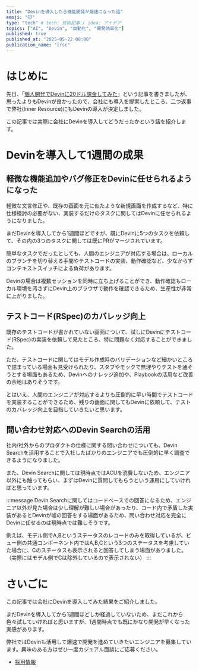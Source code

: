 ```yaml
---
title: "Devinを導入したら機能開発が爆速になった話"
emoji: "😽"
type: "tech" # tech: 技術記事 / idea: アイデア
topics: ["AI", "Devin", "自動化", "開発効率化"]
published: true
published_at: "2025-05-22 08:00"
publication_name: "irsc"
---
```


# はじめに

先日、「[個人開発でDevinに20ドル課金してみた](https://zenn.dev/irsc/articles/644fd840d16245)」という記事を書きましたが、思ったよりもDevinが良かったので、会社にも導入を提案したところ、二つ返事で弊社(Inner Resource)にもDevinの導入が決定しました。

この記事では実際に会社にDevinを導入してどうだったかという話を紹介します。

# Devinを導入して1週間の成果

## 軽微な機能追加やバグ修正をDevinに任せられるようになった

軽微な文言修正や、既存の画面を元に似たような新規画面を作成するなど、特に仕様検討の必要がない、実装するだけのタスクに関してはDevinに任せられるようになりました。

まだDevinを導入してから1週間ほどですが、既にDevinに5つのタスクを依頼して、その内の3つのタスクに関しては既にPRがマージされています。

簡単なタスクでだったとしても、人間のエンジニアが対応する場合は、ローカルのブランチを切り替える手間やテストコードの実装、動作確認など、少なからずコンテキストスイッチによる負荷があります。

Devinの場合は複数セッションを同時に立ち上げることができ、動作確認もローカル環境を汚さずにDevin上のブラウザで動作を確認できるため、生産性が非常に上がりました。

## テストコード(RSpec)のカバレッジ向上

既存のテストコードが書かれていない画面について、試しにDevinにテストコード(RSpec)の実装を依頼して見たところ、特に問題なく対応することができました。

ただ、テストコードに関してはモデル作成時のバリデーションなど細かいところで詰まっている場面も見受けられたり、スタブやモックで無理やりテストを通そうとする場面もあるため、Devinへのナレッジ追加や、Playbookの活用など改善の余地はありそうです。

とはいえ、人間のエンジニアが対応するよりも圧倒的に早い時間でテストコードを実装することができるため、残りの画面に関してもDevinに依頼して、テストのカバレッジ向上を目指していきたいと思います。

## 問い合わせ対応へのDevin Searchの活用

社内/社外からのプロダクトの仕様に関する問い合わせについても、Devin Searchを活用することで入社したばかりのエンジニアでも圧倒的に早く調査できるようになりました。

また、Devin Searchに関しては現時点ではACUを消費しないため、エンジニア以外にも触ってもらい、まずはDevinに質問してもらうという運用にしていければと思っています。

:::message
Devin Searchに関してはコードベースでの回答になるため、エンジニア以外が見た場合は少し理解が難しい場合があったり、コード内で矛盾した実装があるとDevinが嘘の回答をする場面があるため、問い合わせ対応を完全にDevinに任せるのは現時点では難しそうです。

例えば、モデル側でA,Bというステータスのレコードのみを取得しているが、ビュー側の共通コンポーネント内ではA,B,Cという3つのステータスを考慮していた場合に、Cのステータスも表示されると回答してしまう場面がありました。
（実際にはモデル側でCは除外しているので表示されない）
:::

# さいごに

この記事では会社にDevinを導入してみた結果をご紹介しました。

まだDevinを導入してから1週間ほどしか経過していないため、まだこれから色々試していければと思いますが、1週間時点でも既にかなり開発が早くなった実感があります。

弊社ではDevinも活用して爆速で開発を進めていきたいエンジニアを募集しています。興味のある方はぜひ一度カジュアル面談にご応募ください。

- [採用情報](https://irsc.jp/recruit/dev)